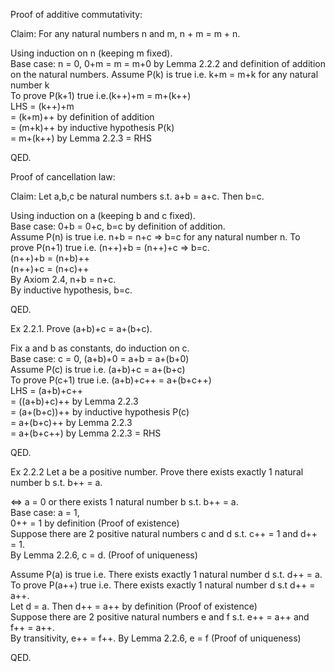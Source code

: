 Proof of additive commutativity:      

Claim: For any natural numbers n and m, n + m = m + n.      

Using induction on n (keeping m fixed).     
Base case: n = 0, 0+m = m = m+0 by Lemma 2.2.2 and definition of addition
on the natural numbers.
Assume P(k) is true i.e. k+m = m+k for any natural number k     
To prove P(k+1) true i.e.(k++)+m = m+(k++)      
LHS = (k++)+m     
    = (k+m)++ by definition of addition     
    = (m+k)++ by inductive hypothesis P(k)      
    = m+(k++) by Lemma 2.2.3 = RHS      

QED.

Proof of cancellation law:      

Claim: Let a,b,c be natural numbers s.t. a+b = a+c. Then b=c.     

Using induction on a (keeping b and c fixed).     
Base case: 0+b = 0+c, b=c by definition of addition.      
Assume P(n) is true i.e. n+b = n+c => b=c for any natural number n.
To prove P(n+1) true i.e. (n++)+b = (n++)+c => b=c.     
(n++)+b = (n+b)++     
(n++)+c = (n+c)++     
By Axiom 2.4, n+b = n+c.      
By inductive hypothesis, b=c.     

QED.

Ex 2.2.1. Prove (a+b)+c = a+(b+c).  

Fix a and b as constants, do induction on c.  
Base case: c = 0, (a+b)+0 = a+b = a+(b+0)  
Assume P(c) is true i.e. (a+b)+c = a+(b+c)  
To prove P(c+1) true i.e. (a+b)+c++ = a+(b+c++)  
LHS = (a+b)+c++  
    = ((a+b)+c)++ by Lemma 2.2.3  
    = (a+(b+c))++ by inductive hypothesis P(c)  
    = a+(b+c)++ by Lemma 2.2.3  
    = a+(b+c++) by Lemma 2.2.3 = RHS

QED.

Ex 2.2.2 Let a be a positive number. Prove there exists exactly 1 natural number b s.t. b++ = a.    

<=> a = 0 or there exists 1 natural number b s.t. b++ = a.  
Base case: a = 1,  
0++ = 1 by definition (Proof of existence)  
Suppose there are 2 positive natural numbers c and d s.t. c++ = 1 and d++ = 1.  
By Lemma 2.2.6, c = d. (Proof of uniqueness)  

Assume P(a) is true i.e. There exists exactly 1 natural number d s.t. d++ = a.  
To prove P(a++) true i.e. There exists exactly 1 natural number d s.t d++ = a++.  
Let d = a. Then d++ = a++ by definition (Proof of existence)   
Suppose there are 2 positive natural numbers e and f s.t. e++ = a++ and f++ = a++.  
By transitivity, e++ = f++.
By Lemma 2.2.6, e = f (Proof of uniqueness)

QED.
